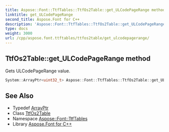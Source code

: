 ```yaml
---
title: Aspose::Font::TtfTables::TtfOs2Table::get_ULCodePageRange method
linktitle: get_ULCodePageRange
second_title: Aspose.Font for C++
description: 'Aspose::Font::TtfTables::TtfOs2Table::get_ULCodePageRange method. Gets ULCodePageRange value in C++.'
type: docs
weight: 3000
url: /cpp/aspose.font.ttftables/ttfos2table/get_ulcodepagerange/
---
```

## TtfOs2Table::get_ULCodePageRange method


Gets ULCodePageRange value.

```cpp
System::ArrayPtr<uint32_t> Aspose::Font::TtfTables::TtfOs2Table::get_ULCodePageRange() const
```

## See Also

* Typedef [ArrayPtr](../../../system/arrayptr/)
* Class [TtfOs2Table](../)
* Namespace [Aspose::Font::TtfTables](../../)
* Library [Aspose.Font for C++](../../../)
